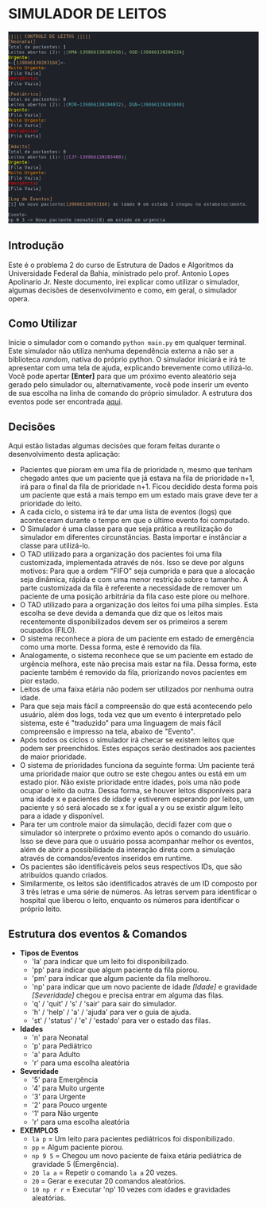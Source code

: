 # SIMULADOR DE LEITOS

![Preview](imgs/problema2img.png)

## Introdução
Este é o problema 2 do curso de Estrutura de Dados e Algoritmos da Universidade Federal da Bahia, ministrado pelo prof. Antonio Lopes Apolinario Jr. Neste documento, irei explicar como utilizar o simulador, algumas decisões de desenvolvimento e como, em geral, o simulador opera.

## Como Utilizar
Inicie o simulador com o comando ```python main.py``` em qualquer terminal. Este simulador não utiliza nenhuma dependência externa a não ser a biblioteca *random*, nativa do próprio python. 
O simulador iniciará e irá te apresentar com uma tela de ajuda, explicando brevemente como utilizá-lo.
Você pode apertar **[Enter]** para que um próximo evento aleatório seja gerado pelo simulador ou, alternativamente, você pode inserir um evento de sua escolha na linha de comando do próprio simulador. A estrutura dos eventos pode ser encontrada [aqui](#estrutura-dos-eventos--comandos).

## Decisões
Aqui estão listadas algumas decisões que foram feitas durante o desenvolvimento desta aplicação:
 - Pacientes que pioram em uma fila de prioridade n, mesmo que tenham chegado antes que um paciente que já estava na fila de prioridade n+1, irá para o final da fila de prioridade n+1. Ficou decidido desta forma pois um paciente que está a mais tempo em um estado mais grave deve ter a prioridade do leito.
 - A cada ciclo, o sistema irá te dar uma lista de eventos (logs) que aconteceram durante o tempo em que o último evento foi computado.
 - O Simulador é uma classe para que seja prática a reutilização do simulador em diferentes circunstâncias. Basta importar e instânciar a classe para utilizá-lo. 
 - O TAD utilizado para a organização dos pacientes foi uma fila customizada, implementada através de nós. Isso se deve por alguns motivos: Para que a ordem "FIFO" seja cumprida e para que a alocação seja dinâmica, rápida e com uma menor restrição sobre o tamanho. A parte customizada da fila é referente a necessidade de remover um paciente de uma posição arbitrária da fila caso este piore ou melhore.
 - O TAD utilizado para a organização dos leitos foi uma pilha simples. Esta escolha se deve devida a demanda que diz que os leitos mais recentemente disponibilizados devem ser os primeiros a serem ocupados (FILO).
 - O sistema reconhece a piora de um paciente em estado de emergência como uma morte. Dessa forma, este é removido da fila.
 - Analogamente, o sistema reconhece que se um paciente em estado de urgência melhora, este não precisa mais estar na fila. Dessa forma, este paciente também é removido da fila, priorizando novos pacientes em pior estado.
 - Leitos de uma faixa etária não podem ser utilizados por nenhuma outra idade.
 - Para que seja mais fácil a compreensão do que está acontecendo pelo usuário, além dos logs, toda vez que um evento é interpretado pelo sistema, este é "traduzido" para uma linguagem de mais fácil compreensão e impresso na tela, abaixo de "Evento".
 - Após todos os ciclos o  simulador irá checar se existem leitos que podem ser preenchidos. Estes espaços serão destinados aos pacientes de maior prioridade.
 - O sistema de prioridades funciona da seguinte forma: Um paciente terá uma prioridade maior que outro se este chegou antes ou está em um estado pior. Não existe prioridade entre idades, pois uma não pode ocupar o leito da outra. Dessa forma, se houver leitos disponíveis para uma idade x e pacientes de idade y estiverem esperando por leitos, um paciente y só será alocado se x for igual a y ou se existir algum leito para a idade y disponível.
 - Para ter um controle maior da simulação, decidi fazer com que o simulador só interprete o próximo evento após o comando do usuário. Isso se deve para que o usuário possa acompanhar melhor os eventos, além de abrir a possibilidade da interação direta com a simulação através de comandos/eventos inseridos em runtime.
 - Os pacientes são identificáveis pelos seus respectivos IDs, que são atribuídos quando criados.
 - Similarmente, os leitos são identificados através de um ID composto por 3 três letras e uma série de números. As letras servem para identificar o hospital que liberou o leito, enquanto os números para identificar o próprio leito.

## Estrutura dos eventos & Comandos
 - **Tipos de Eventos**
   - 'la' para indicar que um leito foi disponibilizado.
   - 'pp' para indicar que algum paciente da fila piorou.
   - 'pm' para indicar que algum paciente da fila melhorou.
   - 'np' para indicar que um novo paciente de idade *[Idade]* e gravidade *[Severidade]* chegou e precisa entrar em alguma das filas.
   - 'q' / 'quit' / 's' / 'sair' para sair do simulador.
   - 'h' / 'help' / 'a' / 'ajuda' para ver o guia de ajuda.
   - 'st' / 'status' / 'e' / 'estado' para ver o estado das filas. 
 - **Idades**
   - 'n' para Neonatal
   - 'p' para Pediátrico
   - 'a' para Adulto
   - 'r' para uma escolha aleatória
 - **Severidade**
   - '5' para Emergência
   - '4' para Muito urgente
   - '3' para Urgente
   - '2' para Pouco urgente
   - '1' para Não urgente
   - 'r' para uma escolha aleatória
 - **EXEMPLOS**
   - ```la p``` = Um leito para pacientes pediátricos foi disponibilizado.
   - ```pp``` = Algum paciente piorou.
   - ```np 9 5``` = Chegou um novo paciente de faixa etária pediátrica de gravidade 5 (Emergência).
   - ```20 la a``` = Repetir o comando ```la a``` 20 vezes.
   - ```20``` = Gerar e executar 20 comandos aleatórios.
   - ```10 np r r``` = Executar 'np' 10 vezes com idades e gravidades aleatórias.
